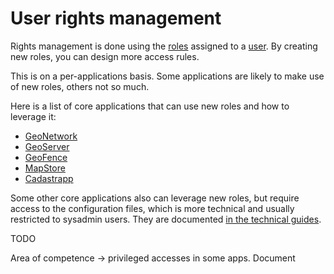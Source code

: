 # User rights management

Rights management is done using the [roles](../users_management/roles.md) assigned to a [user](../users_management/users.md). By creating new roles, you can design more access rules.

This is on a per-applications basis. Some applications are likely to make use of new roles, others not so much.

Here is a list of core applications that can use new roles and how to leverage it:

- [GeoNetwork](acl-geonetwork.md)
- [GeoServer](acl-geoserver.md)
- [GeoFence](acl-geofence.md)
- [MapStore](acl-mapstore.md)
- [Cadastrapp](https://docs.georchestra.org/cadastrapp/latest/guides_techniques/installer/roles_ldap/)

Some other core applications also can leverage new roles, but require access to the configuration files, which is more technical and usually restricted to sysadmin users. They are documented [in the technical guides](../rights_management/index.md).



TODO

Area of competence -> privileged accesses in some apps. Document

